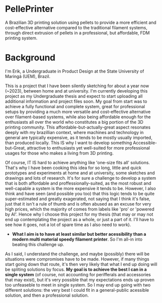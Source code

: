 # PellePrinter
A Brazilian 3D printing solution using pellets to provide a more efficient and cost-effective alternative compared to the traditional filament systems, through direct extrusion of pellets in a professional, but affordable, FDM printing system.

# Background

I'm Erik, a Undergraduate in Product Design at the State University of Maringá (UEM), Brazil.

This is a project that I have been silently sketching for about a year now (~2023), between home and at university. I'm currently developing this project as my Undergraduate thesis and expect to start uploading all additional information and project files soon. My goal from start was to achieve a fully functional and complete system, great for professional setups by providing a much more versatile and cost-effective alternative over filament-based systems, while also being affordable enough for the enthusiasts all over the world who constitutes a big portion of the 3D printing community. This affordable-but-actually-great aspect resonates deeply with my brazillian context, where machines and technology in general are typically expensive, as it tends to be mostly usually imported, than produced locally. This IS why I want to develop something Accessible-but-Great, attractive to enthusiasts yet well-suited for more professional usages for those who makes a living from 3D printing.

Of course, IT IS hard to achieve anything like 'one-size fits all' solutions. That's why I have been cooking this idea for so long, little and quick prototypes and experiments at home and at university, some sketches and drawings and lots of research. It's for sure a challenge to develop a system that is both affordable and proffessionally-suited, as the most robust and well-capable a system is the more expensive it tends to be. However, I also think and have seen (and possible you too) that this logic tends to be quite super-estimated and greatly exagerated, not saying that I think it's false, just that it isn't a rule of thumb and is often abused as an excuse for very high prices, which the majority of comes from labels like 'pro' or 'powered by AI'. Hence why I choose this project for my thesis (that may or may not end up contemplating the project as a whole, or just a part of it. I'll have to see how it goes, not a lot of spare time as I also need to work).

- <b>What I aim is to have at least similar but better acessibility than a modern multi material speedy filament printer</b>. So I'm all-in into beating this challenge up.
  
As I said, I understand the challenge, and maybe (possibly) there will be situations were compromises have to be made. However, if many things start going down that route, it's then very likely that what I end up doing will be spliting solutions by focus. <b>My goal is to achieve the best I can in a single system</b> (of course, not accounting for perifferals and accessories that may exist), but it's very possible that my expectations ends up proven too unfeaseble to meet in single system. So I may end up going with two different solutions: the very best I could fit in a general-public acessible solution, and then a professional solution.
